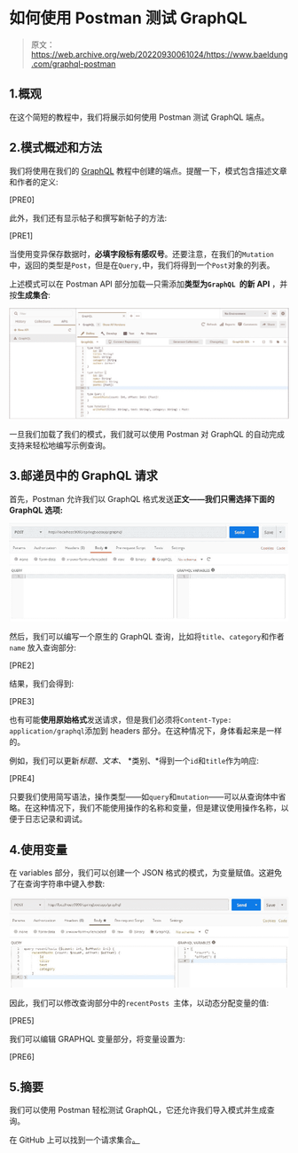 # 如何使用 Postman 测试 GraphQL

> 原文：<https://web.archive.org/web/20220930061024/https://www.baeldung.com/graphql-postman>

## 1.概观

在这个简短的教程中，我们将展示如何使用 Postman 测试 GraphQL 端点。

## 2.模式概述和方法

我们将使用在我们的 [GraphQL](/web/20221129021102/https://www.baeldung.com/spring-graphql) 教程中创建的端点。提醒一下，模式包含描述文章和作者的定义:

[PRE0]

此外，我们还有显示帖子和撰写新帖子的方法:

[PRE1]

当使用变异保存数据时，**必填字段标有感叹号**。还要注意，在我们的`Mutation`中，返回的类型是`Post`，但是在`Query,`中，我们将得到一个`Post`对象的列表。

上述模式可以在 Postman API 部分加载—只需添加**类型为`GraphQL `的新 API** ，并按**生成集合**:

[![graphql schema generator 1](img/090e6affd220d248aa20187a88971433.png)](/web/20221129021102/https://www.baeldung.com/wp-content/uploads/2020/04/graphql_schema_generator-1.jpg)

一旦我们加载了我们的模式，我们就可以使用 Postman 对 GraphQL 的自动完成支持来轻松地编写示例查询。

## 3.邮递员中的 GraphQL 请求

首先，Postman 允许我们以 GraphQL 格式发送**正文——我们只需选择下面的 GraphQL 选项:**

[![GraphQL 1](img/62ce334a7e9d5de8b57531208af39c90.png)](/web/20221129021102/https://www.baeldung.com/wp-content/uploads/2020/04/GraphQL-1.jpg)

然后，我们可以编写一个原生的 GraphQL 查询，比如将`title`、`category`和作者`name` 放入查询部分:

[PRE2]

结果，我们会得到:

[PRE3]

也有可能**使用原始格式**发送请求，但是我们必须将`Content-Type: application/graphql`添加到 headers 部分。在这种情况下，身体看起来是一样的。

例如，我们可以更新*标题、文本、* *类别、*得到一个`id`和`title`作为响应:

[PRE4]

只要我们使用简写语法，操作类型——如`query`和`mutation`——可以从查询体中省略。在这种情况下，我们不能使用操作的名称和变量，但是建议使用操作名称，以便于日志记录和调试。

## 4.使用变量

在 variables 部分，我们可以创建一个 JSON 格式的模式，为变量赋值。这避免了在查询字符串中键入参数:

[![graphql variables](img/81705e22671f48c07b611670ce54615d.png)](/web/20221129021102/https://www.baeldung.com/wp-content/uploads/2020/04/graphql-variables-1.jpg)

因此，我们可以修改查询部分中的`recentPosts `主体，以动态分配变量的值:

[PRE5]

我们可以编辑 GRAPHQL 变量部分，将变量设置为:

[PRE6]

## 5.摘要

我们可以使用 Postman 轻松测试 GraphQL，它还允许我们导入模式并生成查询。

在 GitHub 上可以找到一个请求集合[。](https://web.archive.org/web/20221129021102/https://github.com/eugenp/tutorials/tree/master/spring-boot-modules/spring-boot-graphql)